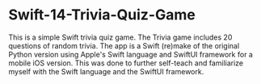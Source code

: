 # Swift-14-Trivia-Quiz-Game

This is a simple Swift trivia quiz game. The Trivia game includes 20 questions of random trivia. The app is a Swift (re)make of the original Python version using Apple's Swift language and SwiftUI framework for a mobile iOS version.
This was done to further self-teach and familiarize myself with the Swift language and the SwiftUI framework.
